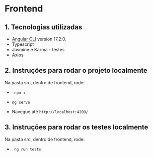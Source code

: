 # Frontend
## 1. Tecnologias utilizadas
- [Angular CLI](https://github.com/angular/angular-cli) version 17.2.0.
- Typescript
- Jasmine e Karma - testes
- Axios

## 2. Instruções para rodar o projeto localmente
Na pasta src, dentro de frontend, rode:
-      npm i
-     ng serve
- Navegue até `http://localhost:4200/`

## 3. Instruções para rodar os testes localmente
Na pasta src, dentro de frontend, rode:
-      ng run tests
